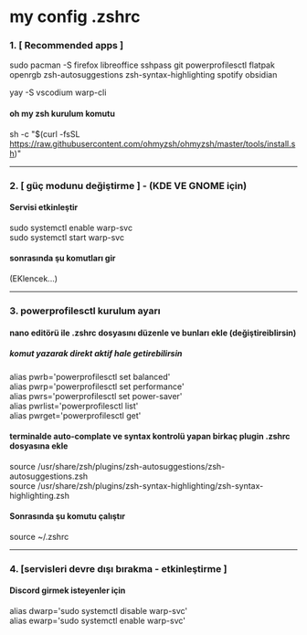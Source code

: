 # my config .zshrc

### 1. [ Recommended apps ]

sudo pacman -S firefox libreoffice sshpass git powerprofilesctl flatpak openrgb zsh-autosuggestions zsh-syntax-highlighting spotify obsidian

yay -S vscodium warp-cli

#### oh my zsh kurulum komutu

sh -c "$(curl -fsSL https://raw.githubusercontent.com/ohmyzsh/ohmyzsh/master/tools/install.sh)"

<hr>

### 2. [ güç modunu değiştirme ] - (KDE VE GNOME için)

#### Servisi etkinleştir
sudo systemctl enable warp-svc <br>
sudo systemctl start warp-svc <br>

#### sonrasında şu komutları gir
(EKlencek...)

<hr>

### 3. powerprofilesctl kurulum ayarı

#### nano editörü ile .zshrc dosyasını düzenle ve bunları ekle (değiştireiblirsin)

##### komut yazarak direkt aktif hale getirebilirsin
alias pwrb='powerprofilesctl set balanced' <br>
alias pwrp='powerprofilesctl set performance' <br>
alias pwrs='powerprofilesctl set power-saver' <br>
alias pwrlist='powerprofilesctl list' <br>
alias pwrget='powerprofilesctl get' <br>

#### terminalde auto-complate ve syntax kontrolü yapan birkaç plugin .zshrc dosyasına ekle
source /usr/share/zsh/plugins/zsh-autosuggestions/zsh-autosuggestions.zsh <br>
source /usr/share/zsh/plugins/zsh-syntax-highlighting/zsh-syntax-highlighting.zsh <br>

#### Sonrasında şu komutu çalıştır
source ~/.zshrc

<hr>

### 4. [servisleri devre dışı bırakma - etkinleştirme ]
#### Discord girmek isteyenler için

alias dwarp='sudo systemctl disable warp-svc' <br>
alias ewarp='sudo systemctl enable warp-svc' <br>
